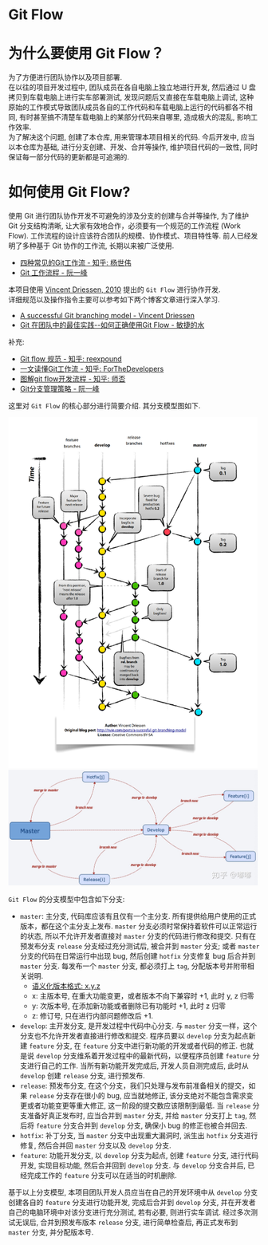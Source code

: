# Git Flow
# 为什么要使用 Git Flow？
为了方便进行团队协作以及项目部署.   
在以往的项目开发过程中, 团队成员在各自电脑上独立地进行开发, 然后通过 U 盘拷贝到车载电脑上进行实车部署测试, 发现问题后又直接在车载电脑上调试, 这种原始的工作模式导致团队成员各自的工作代码和车载电脑上运行的代码都各不相同, 有时甚至搞不清楚车载电脑上的某部分代码来自哪里, 造成极大的混乱, 影响工作效率.   
为了解决这个问题, 创建了本仓库, 用来管理本项目相关的代码. 今后开发中, 应当以本仓库为基础, 进行分支创建、开发、合并等操作, 维护项目代码的一致性, 同时保证每一部分代码的更新都是可追溯的.

# 如何使用 Git Flow?
使用 Git 进行团队协作开发不可避免的涉及分支的创建与合并等操作, 为了维护 Git 分支结构清晰, 让大家有效地合作，必须要有一个规范的工作流程 (Work Flow). 工作流程的设计应该符合团队的规模、协作模式、项目特性等. 前人已经发明了多种基于 Git 协作的工作流, 长期以来被广泛使用.  
- [四种常见的Git工作流 - 知乎: 杨世伟](https://zhuanlan.zhihu.com/p/434078984) 
- [Git 工作流程 - 阮一峰](https://www.ruanyifeng.com/blog/2015/12/git-workflow.html) 

本项目使用 [Vincent Driessen, 2010](https://nvie.com/posts/a-successful-git-branching-model/) 提出的 `Git Flow` 进行协作开发.   
详细规范以及操作指令主要可以参考如下两个博客文章进行深入学习.  
- [A successful Git branching model - Vincent Driessen](https://nvie.com/posts/a-successful-git-branching-model/)
- [Git 在团队中的最佳实践--如何正确使用Git Flow - 敏捷的水](https://www.cnblogs.com/cnblogsfans/p/5075073.html)

补充:   
- [Git flow 规范 - 知乎: reexpound](https://zhuanlan.zhihu.com/p/66048537)
- [一文读懂Git工作流 - 知乎: ForTheDevelopers](https://zhuanlan.zhihu.com/p/266916800)
- [图解git flow开发流程 - 知乎: 师否](https://zhuanlan.zhihu.com/p/198066289)
- [Git分支管理策略 - 阮一峰](https://www.ruanyifeng.com/blog/2012/07/git.html)

这里对 `Git Flow` 的核心部分进行简要介绍. 其分支模型图如下.  

<div align=left>
<img src="gitflow.png" width=500/>
</br>
<img src="gitflow-branchmodel.jpg" width=500/>
</div>

`Git Flow` 的分支模型中包含如下分支:  
- `master`: 主分支, 代码库应该有且仅有一个主分支. 所有提供给用户使用的正式版本，都在这个主分支上发布. `master` 分支必须时常保持着软件可以正常运行的状态, 所以不允许开发者直接对 `master` 分支的代码进行修改和提交. 只有在预发布分支 `release` 分支经过充分测试后, 被合并到 `master` 分支; 或者 `master` 分支的代码在日常运行中出现 bug, 然后创建 `hotfix` 分支修复 bug 后合并到 `master` 分支. 每发布一个 `master` 分支, 都必须打上 `tag`, 分配版本号并附带相关说明.  
  - [语义化版本格式: x.y.z](https://semver.org/lang/zh-CN/)
  - x: 主版本号, 在重大功能变更，或者版本不向下兼容时 +1, 此时 y, z 归零
  - y: 次版本号, 在添加新功能或者删除已有功能时 +1, 此时 z 归零
  - z: 修订号, 只在进行内部问题修改后 +1.
- `develop`: 主开发分支, 是开发过程中代码中心分支. 与 `master` 分支一样，这个分支也不允许开发者直接进行修改和提交. 程序员要以 `develop` 分支为起点新建 `feature` 分支, 在 `feature` 分支中进行新功能的开发或者代码的修正. 也就是说 `develop` 分支维系着开发过程中的最新代码，以便程序员创建 `feature` 分支进行自己的工作. 当所有新功能开发完成后, 开发人员自测完成后, 此时从 `develop` 创建 `release` 分支, 进行预发布.
- `release`: 预发布分支, 在这个分支，我们只处理与发布前准备相关的提交，如果 `release` 分支存在很小的 bug, 应当就地修正, 该分支绝对不能包含需求变更或者功能变更等重大修正, 这一阶段的提交数应该限制到最低. 当 `release` 分支准备好真正发布时, 应当合并到 `master` 分支, 并给 `master` 分支打上 `tag`, 然后将 `feature` 分支合并到 `develop` 分支, 确保小 bug 的修正也被合并回去.
- `hotfix`: 补丁分支, 当 `master` 分支中出现重大漏洞时, 派生出 `hotfix` 分支进行修复, 然后合并回 `master` 分支以及 `develop` 分支.
- `feature`: 功能开发分支, 以 `develop` 分支为起点, 创建 `feature` 分支, 进行代码开发, 实现目标功能, 然后合并回到 `develop` 分支. 与 `develop` 分支合并后, 已经完成工作的 `feature` 分支可以在适当的时机删除. 


基于以上分支模型, 本项目团队开发人员应当在自己的开发环境中从 `develop` 分支创建各自的 `feature` 分支进行功能开发, 完成后合并到 `develop` 分支, 并在开发者自己的电脑环境中对该分支进行充分测试, 若有必要, 则进行实车调试. 
经过多次测试无误后, 合并到预发布版本 `release` 分支, 进行简单检查后, 再正式发布到 `master` 分支, 并分配版本号.


